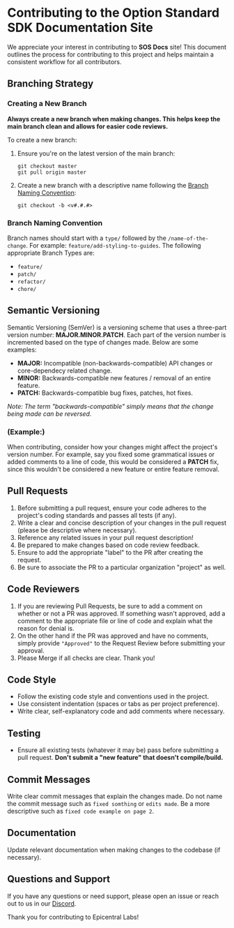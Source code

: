 # Contributing to the Option Standard SDK Documentation Site

We appreciate your interest in contributing to **SOS Docs** site! This document outlines the process for contributing to this project and helps maintain a consistent workflow for all contributors.

## Branching Strategy

### Creating a New Branch

**Always create a new branch when making changes. This helps keep the main branch clean and allows for easier code reviews.**

To create a new branch:

1. Ensure you're on the latest version of the main branch:
   ```
   git checkout master
   git pull origin master
   ```

2. Create a new branch with a descriptive name following the [Branch Naming Convention](#branch-naming-convention):
   ```
   git checkout -b <v#.#.#>
   ```

### Branch Naming Convention

Branch names should start with a `type/` followed by the `/name-of-the-change`. For example: `feature/add-styling-to-guides`. The following appropriate Branch Types are:

- `feature/`
- `patch/`
- `refactor/`
- `chore/`

## Semantic Versioning

Semantic Versioning (SemVer) is a versioning scheme that uses a three-part version number: **MAJOR.MINOR.PATCH**. Each part of the version number is incremented based on the type of changes made. Below are some examples:

- **MAJOR:** Incompatible (non-backwards-compatible) API changes or core-dependecy related change.
- **MINOR:** Backwards-compatible new features / removal of an entire feature.
- **PATCH:** Backwards-compatible bug fixes, patches, hot fixes.

*Note: The term "backwards-compatible" simply means that the change being made can be reversed.*

### (Example:)

When contributing, consider how your changes might affect the project's version number. For example, say you fixed some grammatical issues or added comments to a line of code, this would be considered a **PATCH** fix, since this wouldn't be considered a new feature or entire feature removal.

## Pull Requests

1. Before submitting a pull request, ensure your code adheres to the project's coding standards and passes all tests (if any).
2. Write a clear and concise description of your changes in the pull request (please be descriptive where necessary).
3. Reference any related issues in your pull request description!
4. Be prepared to make changes based on code review feedback.
5. Ensure to add the appropriate "label" to the PR after creating the request.
6. Be sure to associate the PR to a particular organization "project" as well.

## Code Reviewers

1. If you are reviewing Pull Requests, be sure to add a comment on whether or not a PR was approved. If something wasn't approved, add a comment to the appropriate file or line of code and explain what the reason for denial is. 
2. On the other hand if the PR was approved and have no comments, simply provide `"Approved"` to the Request Review before submitting your approval. 
3. Please Merge if all checks are clear. Thank you!

## Code Style

- Follow the existing code style and conventions used in the project.
- Use consistent indentation (spaces or tabs as per project preference).
- Write clear, self-explanatory code and add comments where necessary.

## Testing

- Ensure all existing tests (whatever it may be) pass before submitting a pull request. **Don't submit a "new feature" that doesn't compile/build.**

## Commit Messages

Write clear commit messages that explain the changes made. Do not name the commit message such as `fixed somthing` or `edits made`. Be a more descriptive such as `fixed code example on page 2`.

## Documentation

Update relevant documentation when making changes to the codebase (if necessary).

## Questions and Support

If you have any questions or need support, please open an issue or reach out to us in our [Discord](https://discord.gg/5asAuY2sR8).

Thank you for contributing to Epicentral Labs!
